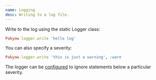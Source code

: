 ```yaml
---
name: Logging
desc: Writing to a log file.
---
```


Write to the log using the static Logger class:

```ruby
Pakyow.logger.write 'hello log'
```

You can also specify a severity:

```ruby
Pakyow.logger.write 'this is just a warning', :warn
```

The logger can be [configured](/docs/configuration) to ignore statements below a particular severity.
